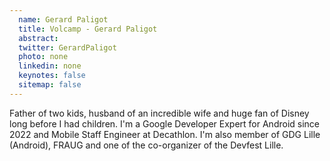 ```yaml
---
  name: Gerard Paligot
  title: Volcamp - Gerard Paligot
  abstract: 
  twitter: GerardPaligot
  photo: none
  linkedin: none
  keynotes: false
  sitemap: false
---
```

Father of two kids, husband of an incredible wife and huge fan of Disney long before I had children. I'm a Google Developer Expert for Android since 2022 and Mobile Staff Engineer at Decathlon. I'm also member of GDG Lille (Android), FRAUG and one of the co-organizer of the Devfest Lille.